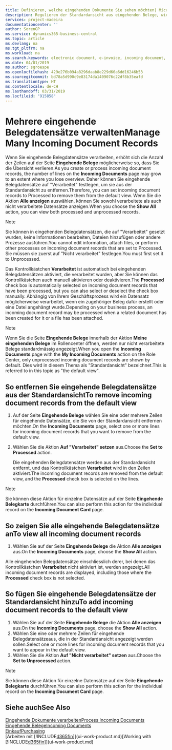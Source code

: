 ```yaml
---
title: Definieren, welche eingehenden Dokumente Sie sehen möchten| Microsoft Docs
description: Regulieren der Standardansicht aus eingehenden Belege, wie Erechnungen, um die Übersicht verarbeiteten und nicht verarbeiteten Datensätzen zu verbessern.
services: project-madeira
documentationcenter: ''
author: SorenGP
ms.service: dynamics365-business-central
ms.topic: article
ms.devlang: na
ms.tgt_pltfrm: na
ms.workload: na
ms.search.keywords: electronic document, e-invoice, incoming document, OCR, ecommerce, document exchange, import invoice
ms.date: 04/01/2019
ms.author: sgroespe
ms.openlocfilehash: 429e276b094a8296daab8e229d60a6dd16246b53
ms.sourcegitcommit: bd78a5d990c9e83174da1409076c22df8b35eafd
ms.translationtype: HT
ms.contentlocale: de-CH
ms.lasthandoff: 03/31/2019
ms.locfileid: "915858"
---
```

# <a name="manage-many-incoming-document-records"></a><span data-ttu-id="c1274-103">Mehrere eingehende Belegdatensätze verwalten</span><span class="sxs-lookup"><span data-stu-id="c1274-103">Manage Many Incoming Document Records</span></span>
<span data-ttu-id="c1274-104">Wenn Sie eingehende Belegdatensätze verarbeiten, erhöht sich die Anzahl der Zeilen auf der Seite **Eingehende Belege** möglicherweise so, dass Sie die Übersicht verlieren.</span><span class="sxs-lookup"><span data-stu-id="c1274-104">As you create or process incoming document records, the number of lines on the **Incoming Documents** page may grow to an extent where you lose overview.</span></span> <span data-ttu-id="c1274-105">Daher können Sie eingehende Belegdatensätze auf "Verarbeitet" festlegen, um sie aus der Standardansicht zu entfernen.</span><span class="sxs-lookup"><span data-stu-id="c1274-105">Therefore, you can set incoming document records to Processed to remove them from the default view.</span></span> <span data-ttu-id="c1274-106">Wenn Sie die Aktion **Alle anzeigen** auswählen, können Sie sowohl verarbeitete als auch nicht verarbeitete Datensätze anzeigen.</span><span class="sxs-lookup"><span data-stu-id="c1274-106">When you choose the **Show All** action, you can view both processed and unprocessed records.</span></span>

> [!NOTE]  
>   <span data-ttu-id="c1274-107">Sie können in eingehenden Belegdatensätzen, die auf "Verarbeitet" gesetzt wurden, keine Informationen bearbeiten, Dateien hinzufügen oder andere Prozesse ausführen.</span><span class="sxs-lookup"><span data-stu-id="c1274-107">You cannot edit information, attach files, or perform other processes on incoming document records that are set to Processed.</span></span> <span data-ttu-id="c1274-108">Sie müssen sie zuerst auf "Nicht verarbeitet" festlegen.</span><span class="sxs-lookup"><span data-stu-id="c1274-108">You must first set it to Unprocessed.</span></span>

<span data-ttu-id="c1274-109">Das Kontrollkästchen **Verarbeitet** ist automatisch bei eingehenden Belegdatensätzen aktiviert, die verarbeitet wurden, aber Sie können das Kontrollkästchen auch manuell aktivieren oder deaktivieren.</span><span class="sxs-lookup"><span data-stu-id="c1274-109">The **Processed** check box is automatically selected on incoming document records that have been processed, but you can also select or deselect the check box manually.</span></span> <span data-ttu-id="c1274-110">Abhängig von Ihrem Geschäftsprozess wird ein Datensatz möglicherweise verarbeitet, wenn ein zugehöriger Beleg dafür erstellt oder eine Datei angehängt wurde.</span><span class="sxs-lookup"><span data-stu-id="c1274-110">Depending on your business process, an incoming document record may be processed when a related document has been created for it or a file has been attached.</span></span>

> [!NOTE]  
>   <span data-ttu-id="c1274-111">Wenn Sie die Seite **Eingehende Belege** innerhalb der Aktion **Meine eingehenden Belege** im Rollencenter öffnen, werden nur nicht verarbeitete Belege standardmässig angezeigt.</span><span class="sxs-lookup"><span data-stu-id="c1274-111">When you open the **Incoming Documents** page with the **My Incoming Documents** action on the Role Center, only unprocessed incoming document records are shown by default.</span></span> <span data-ttu-id="c1274-112">Dies wird in diesem Thema als "Standardansicht" bezeichnet.</span><span class="sxs-lookup"><span data-stu-id="c1274-112">This is referred to in this topic as "the default view".</span></span>

## <a name="to-remove-incoming-document-records-from-the-default-view"></a><span data-ttu-id="c1274-113">So entfernen Sie eingehende Belegdatensätze aus der Standardansicht</span><span class="sxs-lookup"><span data-stu-id="c1274-113">To remove incoming document records from the default view</span></span>
1. <span data-ttu-id="c1274-114">Auf der Seite **Eingehende Belege** wählen Sie eine oder mehrere Zeilen für eingehende Datensätze, die Sie von der Standardansicht entfernen möchten.</span><span class="sxs-lookup"><span data-stu-id="c1274-114">On the **Incoming Documents** page, select one or more lines for incoming document records that you want to remove from the default view.</span></span>
2. <span data-ttu-id="c1274-115">Wählen Sie die Aktion **Auf "Verarbeitet" setzen** aus.</span><span class="sxs-lookup"><span data-stu-id="c1274-115">Choose the **Set to Processed** action.</span></span>

    <span data-ttu-id="c1274-116">Die eingehenden Belegdatensätze werden aus der Standardansicht entfernt, und das Kontrollkästchen **Verarbeitet** wird in den Zeilen aktiviert.</span><span class="sxs-lookup"><span data-stu-id="c1274-116">The incoming document records are removed from the default view, and the **Processed** check box is selected on the lines.</span></span>

> [!NOTE]  
>   <span data-ttu-id="c1274-117">Sie können diese Aktion für einzelne Datensätze auf der Seite **Eingehende Belegkarte** durchführen.</span><span class="sxs-lookup"><span data-stu-id="c1274-117">You can also perform this action for the individual record on the **Incoming Document Card** page.</span></span>

## <a name="to-view-all-incoming-document-records"></a><span data-ttu-id="c1274-118">So zeigen Sie alle eingehende Belegdatensätze an</span><span class="sxs-lookup"><span data-stu-id="c1274-118">To view all incoming document records</span></span>
1. <span data-ttu-id="c1274-119">Wählen Sie auf der Seite **Eingehende Belege** die Aktion **Alle anzeigen** aus.</span><span class="sxs-lookup"><span data-stu-id="c1274-119">On the **Incoming Documents** page, choose the **Show All** action.</span></span>

<span data-ttu-id="c1274-120">Alle eingehenden Belegdatensätze einschliesslich derer, bei denen das Kontrollkästchen **Verarbeitet** nicht aktiviert ist, werden angezeigt.</span><span class="sxs-lookup"><span data-stu-id="c1274-120">All incoming document records are displayed, including those where the **Processed** check box is not selected.</span></span>

## <a name="to-add-incoming-document-records-to-the-default-view"></a><span data-ttu-id="c1274-121">So fügen Sie eingehende Belegdatensätze der Standardansicht hinzu</span><span class="sxs-lookup"><span data-stu-id="c1274-121">To add incoming document records to the default view</span></span>
1. <span data-ttu-id="c1274-122">Wählen Sie auf der Seite **Eingehende Belege** die Aktion **Alle anzeigen** aus.</span><span class="sxs-lookup"><span data-stu-id="c1274-122">On the **Incoming Documents** page, choose the **Show All** action.</span></span>
2. <span data-ttu-id="c1274-123">Wählen Sie eine oder mehrere Zeilen für eingehende Belegdatensätzeaus, die in der Standardansicht angezeigt werden sollen.</span><span class="sxs-lookup"><span data-stu-id="c1274-123">Select one or more lines for incoming document records that you want to appear in the default view.</span></span>
3. <span data-ttu-id="c1274-124">Wählen Sie die Aktion **Auf "Nicht verarbeitet" setzen** aus.</span><span class="sxs-lookup"><span data-stu-id="c1274-124">Choose the **Set to Unprocessed** action.</span></span>  

> [!NOTE]  
>   <span data-ttu-id="c1274-125">Sie können diese Aktion für einzelne Datensätze auf der Seite **Eingehende Belegkarte** durchführen.</span><span class="sxs-lookup"><span data-stu-id="c1274-125">You can also perform this action for the individual record on the **Incoming Document Card** page.</span></span>

## <a name="see-also"></a><span data-ttu-id="c1274-126">Siehe auch</span><span class="sxs-lookup"><span data-stu-id="c1274-126">See Also</span></span>
[<span data-ttu-id="c1274-127">Eingehende Dokumente verarbeiten</span><span class="sxs-lookup"><span data-stu-id="c1274-127">Process Incoming Documents</span></span>](across-process-income-documents.md)  
[<span data-ttu-id="c1274-128">Eingehende Belege</span><span class="sxs-lookup"><span data-stu-id="c1274-128">Incoming Documents</span></span>](across-income-documents.md)  
[<span data-ttu-id="c1274-129">Einkauf</span><span class="sxs-lookup"><span data-stu-id="c1274-129">Purchasing</span></span>](purchasing-manage-purchasing.md)  
<span data-ttu-id="c1274-130">[Arbeiten mit [!INCLUDE[d365fin](includes/d365fin_md.md)]](ui-work-product.md)</span><span class="sxs-lookup"><span data-stu-id="c1274-130">[Working with [!INCLUDE[d365fin](includes/d365fin_md.md)]](ui-work-product.md)</span></span>

